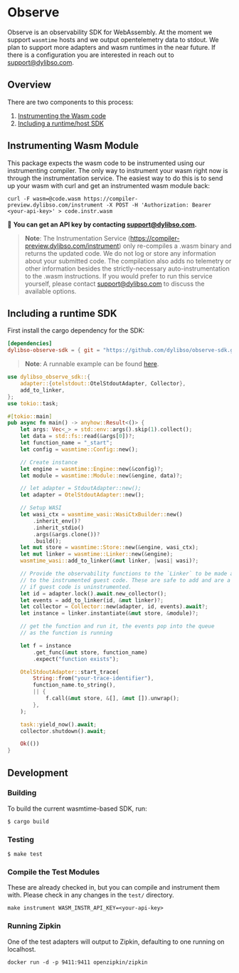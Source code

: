 # Observe

Observe is an observability SDK for WebAssembly. At the moment we support `wasmtime` hosts and we output opentelemetry
data to stdout. We plan to support more adapters and wasm runtimes in the near future. If there is a configuration you are interested in
reach out to [support@dylibso.com](mailto:support@dylibso.com).

## Overview

There are two components to this process:

1. [Instrumenting the Wasm code](#instrumenting-wasm-module)
2. [Including a runtime/host SDK](#including-a-runtime-sdk)


## Instrumenting Wasm Module

This package expects the wasm code to be instrumented using our instrumenting compiler. The only way to instrument your wasm right now is through the instrumentation service. The easiest way to do this is to send up your wasm with curl and get an instrumented wasm module back:

```
curl -F wasm=@code.wasm https://compiler-preview.dylibso.com/instrument -X POST -H 'Authorization: Bearer <your-api-key>' > code.instr.wasm
```

:key: **You can get an API key by contacting [support@dylibso.com](mailto:support@dylibso.com).**

> **Note**: The Instrumentation Service (https://compiler-preview.dylibso.com/instrument) only re-compiles a .wasm binary and returns the updated code. We do not log or store any information about your submitted code. The compilation also adds no telemetry or other information besides the strictly-necessary auto-instrumentation to the .wasm instructions. If you would prefer to run this service yourself, please contact [support@dylibso.com](mailto:support@dylibso.com) to discuss the available options.


## Including a runtime SDK

First install the cargo dependency for the SDK:

```toml
[dependencies]
dylibso-observe-sdk = { git = "https://github.com/dylibso/observe-sdk.git" }
```

> **Note**: A runnable example can be found [here](examples/basic.rs).

```rust
use dylibso_observe_sdk::{
    adapter::{otelstdout::OtelStdoutAdapter, Collector},
    add_to_linker,
};
use tokio::task;

#[tokio::main]
pub async fn main() -> anyhow::Result<()> {
    let args: Vec<_> = std::env::args().skip(1).collect();
    let data = std::fs::read(&args[0])?;
    let function_name = "_start";
    let config = wasmtime::Config::new();

    // Create instance
    let engine = wasmtime::Engine::new(&config)?;
    let module = wasmtime::Module::new(&engine, data)?;

    // let adapter = StdoutAdapter::new();
    let adapter = OtelStdoutAdapter::new();

    // Setup WASI
    let wasi_ctx = wasmtime_wasi::WasiCtxBuilder::new()
        .inherit_env()?
        .inherit_stdio()
        .args(&args.clone())?
        .build();
    let mut store = wasmtime::Store::new(&engine, wasi_ctx);
    let mut linker = wasmtime::Linker::new(&engine);
    wasmtime_wasi::add_to_linker(&mut linker, |wasi| wasi)?;

    // Provide the observability functions to the `Linker` to be made available
    // to the instrumented guest code. These are safe to add and are a no-op
    // if guest code is uninstrumented.
    let id = adapter.lock().await.new_collector();
    let events = add_to_linker(id, &mut linker)?;
    let collector = Collector::new(adapter, id, events).await?;
    let instance = linker.instantiate(&mut store, &module)?;

    // get the function and run it, the events pop into the queue
    // as the function is running

    let f = instance
        .get_func(&mut store, function_name)
        .expect("function exists");

    OtelStdoutAdapter::start_trace(
        String::from("your-trace-identifier"),
        function_name.to_string(),
        || {
            f.call(&mut store, &[], &mut []).unwrap();
        },
    );

    task::yield_now().await;
    collector.shutdown().await;

    Ok(())
}
```

## Development

### Building

To build the current wasmtime-based SDK, run:

```
$ cargo build
```

### Testing

```
$ make test
```

### Compile the Test Modules

These are already checked in, but you can compile and instrument them with. Please check in any changes in the `test/` directory.

```
make instrument WASM_INSTR_API_KEY=<your-api-key>
```

### Running Zipkin

One of the test adapters will output to Zipkin, defaulting to one running on localhost.

    docker run -d -p 9411:9411 openzipkin/zipkin
